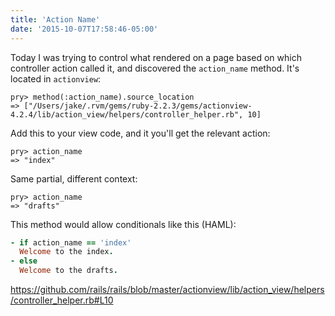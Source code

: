 ```yaml
---
title: 'Action Name'
date: '2015-10-07T17:58:46-05:00'
---
```


Today I was trying to control what rendered on a page based on which controller action called it, and discovered the `action_name` method. It's located in `actionview`:

```
pry> method(:action_name).source_location
=> ["/Users/jake/.rvm/gems/ruby-2.2.3/gems/actionview-4.2.4/lib/action_view/helpers/controller_helper.rb", 10]
```

Add this to your view code, and it you'll get the relevant action:

```
pry> action_name
=> "index"
```

Same partial, different context:

```
pry> action_name
=> "drafts"
```

This method would allow conditionals like this (HAML):

```ruby
- if action_name == 'index'
  Welcome to the index.
- else
  Welcome to the drafts.
```

https://github.com/rails/rails/blob/master/actionview/lib/action_view/helpers/controller_helper.rb#L10